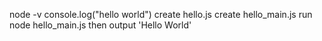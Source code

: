 node -v
console.log("hello world")
create hello.js
create hello_main.js
run node hello_main.js then output 'Hello World'